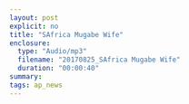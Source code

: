 ```yaml
---
layout: post
explicit: no
title: "SAfrica Mugabe Wife"
enclosure:
  type: "Audio/mp3"
  filename: "20170825_SAfrica Mugabe Wife"
  duration: "00:00:40"
summary:
tags: ap_news
---
```




